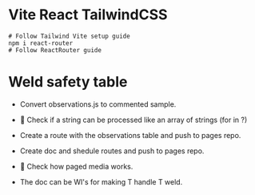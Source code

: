 # Vite React TailwindCSS
``` shell
# Follow Tailwind Vite setup guide
npm i react-router
# Follow ReactRouter guide
```

# Weld safety table

- Convert observations.js to commented sample.
- 🔎 Check if a string can be processed like an array of strings (for in ?)

- Create a route with the observations table and push to pages repo.

- Create doc and shedule routes and push to pages repo.
- 🔎 Check how paged media works.
- The doc can be WI's for making T handle T weld.